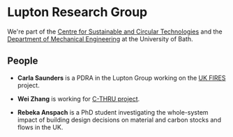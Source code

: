 # Lupton Research Group

We're part of the [Centre for Sustainable and Circular Technologies](https://www.csct.ac.uk/) and the [Department of Mechanical Engineering](https://www.bath.ac.uk/departments/department-of-mechanical-engineering/) at the University of Bath.

## People

- **Carla Saunders** is a PDRA in the Lupton Group working on the [UK FIRES](https://ukfires.org/) project. 

- **Wei Zhang** is working for [C-THRU project](https://www.c-thru.org/).

- **Rebeka Anspach** is a PhD student investigating the whole-system impact of building design decisions on material and carbon stocks and flows in the UK. 